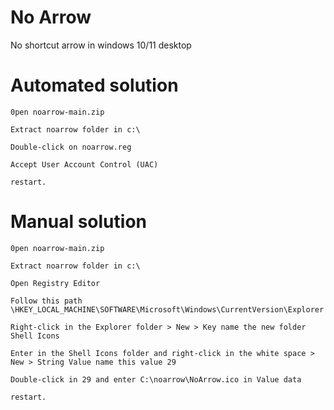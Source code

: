 # No Arrow 
No shortcut arrow in windows 10/11 desktop
# Automated solution
	
	𝟶𝚙𝚎𝚗 𝚗𝚘𝚊𝚛𝚛𝚘𝚠-𝚖𝚊𝚒𝚗.𝚣𝚒𝚙
	
	𝙴𝚡𝚝𝚛𝚊𝚌𝚝 𝚗𝚘𝚊𝚛𝚛𝚘𝚠 𝚏𝚘𝚕𝚍𝚎𝚛 𝚒𝚗 𝚌:\
		
	𝙳𝚘𝚞𝚋𝚕𝚎-𝚌𝚕𝚒𝚌𝚔 𝚘𝚗 𝚗𝚘𝚊𝚛𝚛𝚘𝚠.𝚛𝚎𝚐
	
	𝙰𝚌𝚌𝚎𝚙𝚝 𝚄𝚜𝚎𝚛 𝙰𝚌𝚌𝚘𝚞𝚗𝚝 𝙲𝚘𝚗𝚝𝚛𝚘𝚕 (𝚄𝙰𝙲)

	𝚛𝚎𝚜𝚝𝚊𝚛𝚝.
	

# Manual solution

	𝟶𝚙𝚎𝚗 𝚗𝚘𝚊𝚛𝚛𝚘𝚠-𝚖𝚊𝚒𝚗.𝚣𝚒𝚙
	
	𝙴𝚡𝚝𝚛𝚊𝚌𝚝 𝚗𝚘𝚊𝚛𝚛𝚘𝚠 𝚏𝚘𝚕𝚍𝚎𝚛 𝚒𝚗 𝚌:\
	
	𝙾𝚙𝚎𝚗 𝚁𝚎𝚐𝚒𝚜𝚝𝚛𝚢 𝙴𝚍𝚒𝚝𝚘𝚛

	𝙵𝚘𝚕𝚕𝚘𝚠 𝚝𝚑𝚒𝚜 𝚙𝚊𝚝𝚑 \𝙷𝙺𝙴𝚈_𝙻𝙾𝙲𝙰𝙻_𝙼𝙰𝙲𝙷𝙸𝙽𝙴\𝚂𝙾𝙵𝚃𝚆𝙰𝚁𝙴\𝙼𝚒𝚌𝚛𝚘𝚜𝚘𝚏𝚝\𝚆𝚒𝚗𝚍𝚘𝚠𝚜\𝙲𝚞𝚛𝚛𝚎𝚗𝚝𝚅𝚎𝚛𝚜𝚒𝚘𝚗\𝙴𝚡𝚙𝚕𝚘𝚛𝚎𝚛

	𝚁𝚒𝚐𝚑𝚝-𝚌𝚕𝚒𝚌𝚔 𝚒𝚗 𝚝𝚑𝚎 𝙴𝚡𝚙𝚕𝚘𝚛𝚎𝚛 𝚏𝚘𝚕𝚍𝚎𝚛 > 𝙽𝚎𝚠 > 𝙺𝚎𝚢 𝚗𝚊𝚖𝚎 𝚝𝚑𝚎 𝚗𝚎𝚠 𝚏𝚘𝚕𝚍𝚎𝚛 𝚂𝚑𝚎𝚕𝚕 𝙸𝚌𝚘𝚗𝚜

	𝙴𝚗𝚝𝚎𝚛 𝚒𝚗 𝚝𝚑𝚎 𝚂𝚑𝚎𝚕𝚕 𝙸𝚌𝚘𝚗𝚜 𝚏𝚘𝚕𝚍𝚎𝚛 𝚊𝚗𝚍 𝚛𝚒𝚐𝚑𝚝-𝚌𝚕𝚒𝚌𝚔 𝚒𝚗 𝚝𝚑𝚎 𝚠𝚑𝚒𝚝𝚎 𝚜𝚙𝚊𝚌𝚎 > 𝙽𝚎𝚠 > 𝚂𝚝𝚛𝚒𝚗𝚐 𝚅𝚊𝚕𝚞𝚎 𝚗𝚊𝚖𝚎 𝚝𝚑𝚒𝚜 𝚟𝚊𝚕𝚞𝚎 𝟸𝟿
	
	𝙳𝚘𝚞𝚋𝚕𝚎-𝚌𝚕𝚒𝚌𝚔 𝚒𝚗 𝟸𝟿 𝚊𝚗𝚍 𝚎𝚗𝚝𝚎𝚛 𝙲:\𝚗𝚘𝚊𝚛𝚛𝚘𝚠\𝙽𝚘𝙰𝚛𝚛𝚘𝚠.𝚒𝚌𝚘 𝚒𝚗 𝚅𝚊𝚕𝚞𝚎 𝚍𝚊𝚝𝚊
 
	𝚛𝚎𝚜𝚝𝚊𝚛𝚝.
